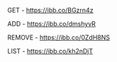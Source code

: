GET - https://ibb.co/BGzrn4z

ADD - https://ibb.co/dmshyvR

REMOVE - https://ibb.co/0ZdH8NS

LIST - https://ibb.co/kh2nDjT
